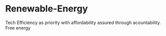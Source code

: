 # Renewable-Energy
Tech
Efficiency as priority with affordability assured through acountability.
Free energy

